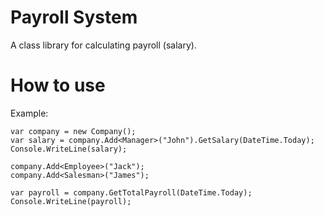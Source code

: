 # Payroll System

A class library for calculating payroll (salary).

# How to use

Example:

```
var company = new Company();
var salary = company.Add<Manager>("John").GetSalary(DateTime.Today); 
Console.WriteLine(salary);

company.Add<Employee>("Jack"); 
company.Add<Salesman>("James");

var payroll = company.GetTotalPayroll(DateTime.Today);
Console.WriteLine(payroll);
```
